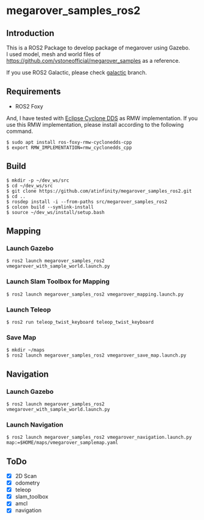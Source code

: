 # megarover_samples_ros2

## Introduction

This is a ROS2 Package to develop package of megarover using Gazebo.  
I used model, mesh and world files of <https://github.com/vstoneofficial/megarover_samples> as a reference.

If you use ROS2 Galactic, please check [galactic](https://github.com/atinfinity/megarover_samples_ros2/tree/galactic) branch.

## Requirements

- ROS2 Foxy

And, I have tested with [Eclipse Cyclone DDS](https://github.com/ros2/rmw_cyclonedds) as RMW implementation.
If you use this RMW implementation, please install according to the following command.

```
$ sudo apt install ros-foxy-rmw-cyclonedds-cpp
$ export RMW_IMPLEMENTATION=rmw_cyclonedds_cpp
```

## Build

```
$ mkdir -p ~/dev_ws/src
$ cd ~/dev_ws/src
$ git clone https://github.com/atinfinity/megarover_samples_ros2.git
$ cd ..
$ rosdep install -i --from-paths src/megarover_samples_ros2
$ colcon build --symlink-install
$ source ~/dev_ws/install/setup.bash
```

## Mapping

### Launch Gazebo

```
$ ros2 launch megarover_samples_ros2 vmegarover_with_sample_world.launch.py
```

### Launch Slam Toolbox for Mapping

```
$ ros2 launch megarover_samples_ros2 vmegarover_mapping.launch.py
```

### Launch Teleop

```
$ ros2 run teleop_twist_keyboard teleop_twist_keyboard
```

### Save Map

```
$ mkdir ~/maps
$ ros2 launch megarover_samples_ros2 vmegarover_save_map.launch.py
```

## Navigation

### Launch Gazebo

```
$ ros2 launch megarover_samples_ros2 vmegarover_with_sample_world.launch.py
```

### Launch Navigation

```
$ ros2 launch megarover_samples_ros2 vmegarover_navigation.launch.py map:=$HOME/maps/vmegarover_samplemap.yaml
```

## ToDo

- [x] 2D Scan
- [x] odometry
- [x] teleop
- [x] slam_toolbox
- [x] amcl
- [x] navigation
